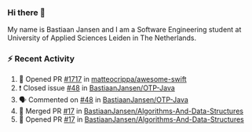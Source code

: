 ### Hi there 👋

My name is Bastiaan Jansen and I am a Software Engineering student at University of Applied Sciences Leiden in The Netherlands. 

### ⚡ Recent Activity
<!--START_SECTION:activity-->
1. 💪 Opened PR [#1717](https://github.com/matteocrippa/awesome-swift/pull/1717) in [matteocrippa/awesome-swift](https://github.com/matteocrippa/awesome-swift)
2. ❗️ Closed issue [#48](https://github.com/BastiaanJansen/OTP-Java/issues/48) in [BastiaanJansen/OTP-Java](https://github.com/BastiaanJansen/OTP-Java)
3. 🗣 Commented on [#48](https://github.com/BastiaanJansen/OTP-Java/issues/48) in [BastiaanJansen/OTP-Java](https://github.com/BastiaanJansen/OTP-Java)
4. 🎉 Merged PR [#17](https://github.com/BastiaanJansen/Algorithms-And-Data-Structures/pull/17) in [BastiaanJansen/Algorithms-And-Data-Structures](https://github.com/BastiaanJansen/Algorithms-And-Data-Structures)
5. 💪 Opened PR [#17](https://github.com/BastiaanJansen/Algorithms-And-Data-Structures/pull/17) in [BastiaanJansen/Algorithms-And-Data-Structures](https://github.com/BastiaanJansen/Algorithms-And-Data-Structures)
<!--END_SECTION:activity-->

<!--
**BastiaanJansen/BastiaanJansen** is a ✨ _special_ ✨ repository because its `README.md` (this file) appears on your GitHub profile.

Here are some ideas to get you started:

- 🔭 I’m currently working on ...
- 🌱 I’m currently learning ...
- 👯 I’m looking to collaborate on ...
- 🤔 I’m looking for help with ...
- 💬 Ask me about ...
- 📫 How to reach me: ...
- 😄 Pronouns: ...
- ⚡ Fun fact: ...
-->
